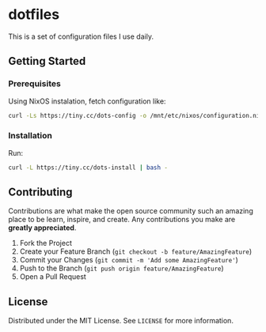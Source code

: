 # dotfiles

This is a set of configuration files I use daily.

## Getting Started

### Prerequisites

Using NixOS instalation, fetch configuration like:

```sh
curl -Ls https://tiny.cc/dots-config -o /mnt/etc/nixos/configuration.nix
```

### Installation

Run:

```sh
curl -L https://tiny.cc/dots-install | bash -
```

## Contributing

Contributions are what make the open source community such an amazing place to be learn, inspire, and create. Any contributions you make are **greatly appreciated**.

1. Fork the Project
2. Create your Feature Branch (`git checkout -b feature/AmazingFeature`)
3. Commit your Changes (`git commit -m 'Add some AmazingFeature'`)
4. Push to the Branch (`git push origin feature/AmazingFeature`)
5. Open a Pull Request

## License

Distributed under the MIT License. See `LICENSE` for more information.
